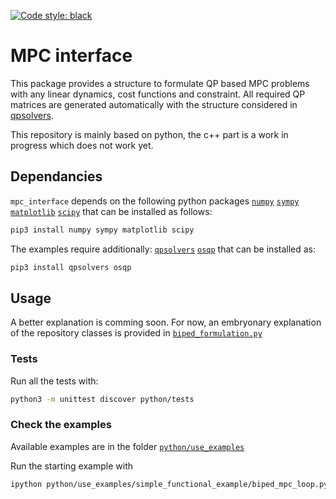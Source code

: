 [![Code style: black](https://img.shields.io/badge/code%20style-black-000000.svg)](https://github.com/psf/black)

# MPC interface


This package provides a structure to formulate QP based MPC problems with any linear dynamics, cost functions and constraint.
All required QP matrices are generated automatically with the structure considered in [qpsolvers](https://scaron.info/doc/qpsolvers/).

This repository is mainly based on python, the c++ part is a work in progress which does not work yet.


## Dependancies

`mpc_interface` depends on the following python packages
[`numpy`](https://numpy.org/install/)
[`sympy`](https://pypi.org/project/sympy/)
[`matplotlib`](https://matplotlib.org/stable/users/installing/index.html)
[`scipy`](https://scipy.org/install/)
that can be installed as follows:

```bash
pip3 install numpy sympy matplotlib scipy
```

The examples require additionally:
[`qpsolvers`](https://pypi.org/project/qpsolvers/)
[`osqp`](https://osqp.org/docs/get_started/python.html)
that can be installed as:

```bash
pip3 install qpsolvers osqp
```

## Usage

A better explanation is comming soon.
For now, an embryonary explanation of the repository classes is provided in [`biped_formulation.py`](https://github.com/Gepetto/mpc-interface/blob/main/python/use_examples/simple_functional_example/biped_formulation.py)

### Tests

Run all the tests with:

```bash
python3 -m unittest discover python/tests
```

### Check the examples

Available examples are in the folder [`python/use_examples`](https://github.com/Gepetto/mpc-interface/tree/main/python/use_examples)

Run the starting example with

```bash
ipython python/use_examples/simple_functional_example/biped_mpc_loop.py
```
